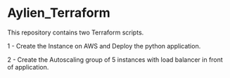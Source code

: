 # Aylien_Terraform

This repository contains two Terraform scripts.

1 - Create the Instance on AWS and Deploy the python application.

2 - Create the Autoscaling group of 5 instances with load balancer in front of application.
